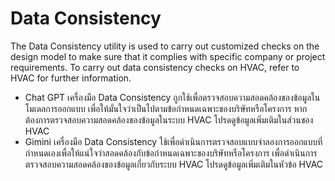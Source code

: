 # Data Consistency

The Data Consistency utility is used to carry out customized checks on the design model to make sure that it complies with specific company or project requirements. To carry out data consistency checks on HVAC, refer to HVAC for further information.

- Chat GPT เครื่องมือ Data Consistency ถูกใช้เพื่อตรวจสอบความสอดคล้องของข้อมูลในโมเดลการออกแบบ เพื่อให้มั่นใจว่าเป็นไปตามข้อกำหนดเฉพาะของบริษัทหรือโครงการ หากต้องการตรวจสอบความสอดคล้องของข้อมูลในระบบ HVAC โปรดดูข้อมูลเพิ่มเติมในส่วนของ HVAC
- Gimini เครื่องมือ Data Consistency ใช้เพื่อดำเนินการตรวจสอบแบบจำลองการออกแบบที่กำหนดเองเพื่อให้แน่ใจว่าสอดคล้องกับข้อกำหนดเฉพาะของบริษัทหรือโครงการ เพื่อดำเนินการตรวจสอบความสอดคล้องของข้อมูลเกี่ยวกับระบบ HVAC โปรดดูข้อมูลเพิ่มเติมในหัวข้อ HVAC
